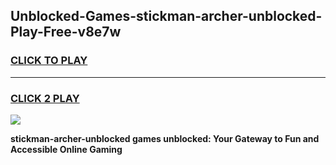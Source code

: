 
## Unblocked-Games-stickman-archer-unblocked-Play-Free-v8e7w
<h3>
<a href="https://premium76.site?title=stickman-archer-unblocked&ref=09A">CLICK TO PLAY</a></h3>
<hr>

<h3>
<a href="https://premium76.site?title=stickman-archer-unblocked&ref=09A">CLICK 2 PLAY</a>
  
</h3>

<a href="https://premium76.site?title=stickman-archer-unblocked&ref=09A"><img src="https://clearcache.store/games.png"></a>


**stickman-archer-unblocked games unblocked: Your Gateway to Fun and Accessible Online Gaming**
